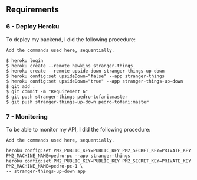 ## Requirements

### 6 - Deploy Heroku

To deploy my backend, I did the following procedure:

`Add the commands used here, sequentially.`

```
$ heroku login
$ heroku create --remote hawkins stranger-things
$ heroku create --remote upside-down stranger-things-up-down
$ heroku config:set upsideDown="false" --app stranger-things
$ heroku config:set upsideDown="true" --app stranger-things-up-down
$ git add .
$ git commit -m "Requirement 6"
$ git push stranger-things pedro-tofani:master
$ git push stranger-things-up-down pedro-tofani:master
```

### 7 - Monitoring

To be able to monitor my API, I did the following procedure:

`Add the commands used here, sequentially.`

```
heroku config:set PM2_PUBLIC_KEY=PUBLIC_KEY PM2_SECRET_KEY=PRIVATE_KEY PM2_MACHINE_NAME=pedro-pc --app stranger-things
heroku config:set PM2_PUBLIC_KEY=PUBLIC_KEY PM2_SECRET_KEY=PRIVATE_KEY PM2_MACHINE_NAME=pedro-pc-1 \
-- stranger-things-up-down app
```
